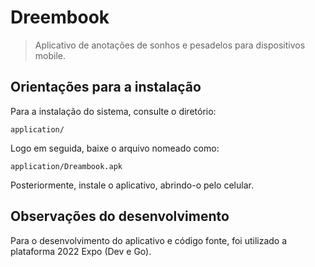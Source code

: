 # Dreembook
> Aplicativo de anotações de sonhos e pesadelos para dispositivos mobile.

## Orientações para a instalação

Para a instalação do sistema, consulte o diretório:
	
	application/

Logo em seguida, baixe o arquivo nomeado como:
	
	application/Dreambook.apk

Posteriormente, instale o aplicativo, abrindo-o pelo celular.

## Observações do desenvolvimento

Para o desenvolvimento do aplicativo e código fonte, foi utilizado a plataforma 2022 Expo (Dev e Go).
